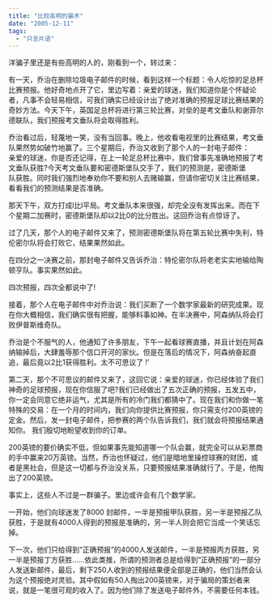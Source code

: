 ```yaml
---
title: "比较高明的骗术"
date: "2005-12-11"
tags: 
  - "只言片语"
---
```


洋骗子里还是有些高明的人的，刚看到一个，转过来：

有一天，乔治在删除垃圾电子邮件的时候，看到这样一个标题：令人吃惊的足总杯比赛预报。他好奇地点开了它，里边写着：亲爱的球迷，我们知道你是个怀疑论者，凡事不会轻易相信，可我们确实已经设计出了绝对准确的预报足球比赛结果的奇妙方法。今天下午，英国足总杯将进行第三轮比赛，对垒的是考文垂队和谢菲尔德联队，我们预报考文垂队将会取得胜利。  
  
乔治看过后，轻蔑地一笑，没有当回事。晚上，他收看电视里的比赛结果，考文垂队果然势如破竹地赢了。三个星期后，乔治又收到了那个人的一封电子邮件：  
亲爱的球迷，你是否还记得，在上一轮足总杯比赛中，我们曾事先准确地预报了考文垂队获胜?今天考文垂队要和密德斯堡队交手了，我们的预测是，密德斯堡  
队获胜。同时我们强烈地奉劝你不要和别人去赌输赢，但请你密切关注比赛结果，看看我们的预测结果是否准确。  
  
那天下午，双方打成l比l平局。考文垂队本来很强，却完全没有发挥出来。而在下个星期二加赛时，密德斯堡队却以2比0的比分胜出。这回乔治有点惊讶了。  
  
过了几天，那个人的电子邮件又来了，预测密德斯堡队将在第五轮比赛中失利，特伦密尔队将会打败它，结果果然如此。  
  
在四分之一决赛之前，那封电子邮件又告诉乔治：特伦密尔队将老老实实地输给陶顿亨队。事实果然如此。  
  
四次预报，四次全都说中了!  
  
接着，那个人在电子邮件中对乔治说：我们买断了一个数学家最新的研究成果。现在你大概相信，我们确实很有把握，能够料事如神。在半决赛中，阿森纳队将会打败伊普斯维奇队。  
  
乔治是个不服气的人，他通知了许多朋友，下午一起看球赛直播，并且计划在阿森纳输掉后，大肆羞辱那个信口开河的家伙。但是在落后的情况下，阿森纳奋起直追，最后竟以2比1获得胜利。太不可思议了 !’  
  
第二天，那个不可思议的邮件又来了，这回它说：亲爱的球迷，你已经体验了我们神奇的足球预报，现在你信服了吧?我们已经做出了五次正确的预报，五发五中，你一定会同意它绝非运气，尤其是所有的冷门我们都猜中了。现在我们和你做一笔特殊的交易：在一个月的时间内，我们向你提供比赛预报，你只需支付200英镑的定金。然后，发一封电子邮件，把参赛的两个队告诉我们，我们就会将预报结果通知你。 我们殷切地盼望收到你的订单。  
  
200英镑的要价确实不低，但如果事先能知道哪一个队会赢，就完全可以从彩票商的手中赢来20万英镑。当然，乔治也怀疑过，他们是暗地里操控球赛的财团，或者是黑社会，但是这一切都与乔治没关系，只要预报结果准确就行了。于是，他掏出了200英镑。  
  
事实上，这些人不过是一群骗子。里边或许会有几个数学家。  
  
一开始，他们向球迷发了8000 封邮件，一半是预报甲队获胜，另一半是预报乙队获胜，于是就有4000人得到的预报是准确的，另一半人则会把它当成一个笑话忘掉。  
  
下一次，他们只给得到“正确预报”的4000人发送邮件，一半是预报丙方获胜，另一半是预报丁方获胜……依此类推，所谓的预测者总是给得到“正确预报”的一部分人发送新邮件，最后，剩下250人收到的预报结果便全部是正确的，他们当然会认为这个预报绝对灵验。其中假如有50人掏出200英镑来，对于骗局的策划者来说，就是一笔很可观的收入了。因为他们除了发送电子邮件外，不需要任何本钱。
